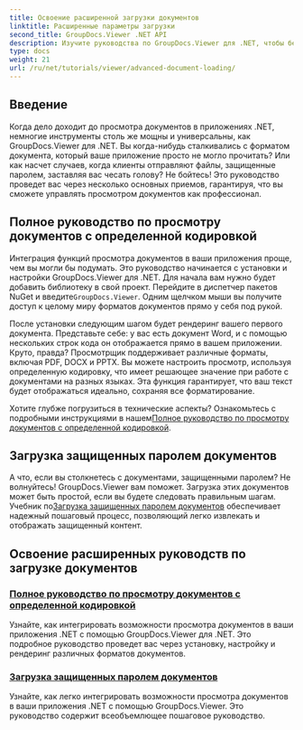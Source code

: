 ```yaml
---
title: Освоение расширенной загрузки документов
linktitle: Расширенные параметры загрузки
second_title: GroupDocs.Viewer .NET API
description: Изучите руководства по GroupDocs.Viewer для .NET, чтобы без труда интегрировать расширенные возможности просмотра документов в свои приложения.
type: docs
weight: 21
url: /ru/net/tutorials/viewer/advanced-document-loading/
---
```

## Введение

Когда дело доходит до просмотра документов в приложениях .NET, немногие инструменты столь же мощны и универсальны, как GroupDocs.Viewer для .NET. Вы когда-нибудь сталкивались с форматом документа, который ваше приложение просто не могло прочитать? Или как насчет случаев, когда клиенты отправляют файлы, защищенные паролем, заставляя вас чесать голову? Не бойтесь! Это руководство проведет вас через несколько основных приемов, гарантируя, что вы сможете управлять просмотром документов как профессионал.

## Полное руководство по просмотру документов с определенной кодировкой

Интеграция функций просмотра документов в ваши приложения проще, чем вы могли бы подумать. Это руководство начинается с установки и настройки GroupDocs.Viewer для .NET. Для начала вам нужно будет добавить библиотеку в свой проект. Перейдите в диспетчер пакетов NuGet и введите`GroupDocs.Viewer`. Одним щелчком мыши вы получите доступ к целому миру форматов документов прямо у себя под рукой.

После установки следующим шагом будет рендеринг вашего первого документа. Представьте себе: у вас есть документ Word, и с помощью нескольких строк кода он отображается прямо в вашем приложении. Круто, правда? Просмотрщик поддерживает различные форматы, включая PDF, DOCX и PPTX. Вы можете настроить просмотр, используя определенную кодировку, что имеет решающее значение при работе с документами на разных языках. Эта функция гарантирует, что ваш текст будет отображаться идеально, сохраняя все форматирование.

 Хотите глубже погрузиться в технические аспекты? Ознакомьтесь с подробными инструкциями в нашем[Полное руководство по просмотру документов с определенной кодировкой](./document-viewing-with-specific-encoding/).

## Загрузка защищенных паролем документов

А что, если вы столкнетесь с документами, защищенными паролем? Не волнуйтесь! GroupDocs.Viewer вам поможет. Загрузка этих документов может быть простой, если вы будете следовать правильным шагам. Учебник по[Загрузка защищенных паролем документов](./loading-password-protected-document/) обеспечивает надежный пошаговый процесс, позволяющий легко извлекать и отображать защищенный контент.

## Освоение расширенных руководств по загрузке документов
### [Полное руководство по просмотру документов с определенной кодировкой](./document-viewing-with-specific-encoding/)
Узнайте, как интегрировать возможности просмотра документов в ваши приложения .NET с помощью GroupDocs.Viewer для .NET. Это подробное руководство проведет вас через установку, настройку и рендеринг различных форматов документов.
### [Загрузка защищенных паролем документов](./loading-password-protected-document/)
Узнайте, как легко интегрировать возможности просмотра документов в ваши приложения .NET с помощью GroupDocs.Viewer. Это руководство содержит всеобъемлющее пошаговое руководство.